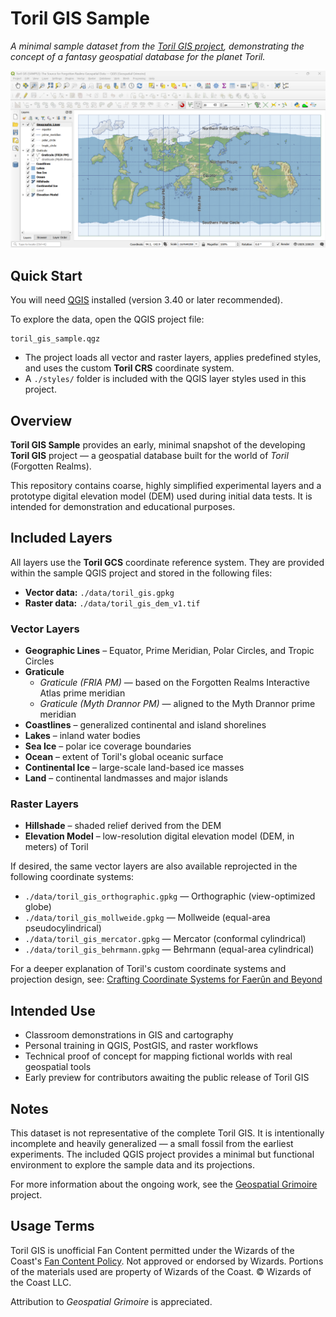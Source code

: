 # Toril GIS Sample

*A minimal sample dataset from the [Toril GIS project](https://github.com/geospatial-grimoire/toril-gis), demonstrating the concept of a fantasy geospatial database for the planet Toril.*

<p><img src="screenshot.png" alt="Toril GIS Sample preview" width="600";"></p>

## Quick Start

You will need [QGIS](https://qgis.org) installed (version 3.40 or later recommended).

To explore the data, open the QGIS project file:

```
toril_gis_sample.qgz
```

- The project loads all vector and raster layers, applies predefined styles, and uses the custom **Toril CRS** coordinate system.
- A `./styles/` folder is included with the QGIS layer styles used in this project.

## Overview

**Toril GIS Sample** provides an early, minimal snapshot of the developing **Toril GIS** project — a geospatial database built for the world of *Toril* (Forgotten Realms).

This repository contains coarse, highly simplified experimental layers and a prototype digital elevation model (DEM) used during initial data tests.
It is intended for demonstration and educational purposes.

## Included Layers

All layers use the **Toril GCS** coordinate reference system.
They are provided within the sample QGIS project and stored in the following files:

- **Vector data:** `./data/toril_gis.gpkg`
- **Raster data:** `./data/toril_gis_dem_v1.tif`

### Vector Layers

- **Geographic Lines** – Equator, Prime Meridian, Polar Circles, and Tropic Circles
- **Graticule**
  - *Graticule (FRIA PM)* — based on the Forgotten Realms Interactive Atlas prime meridian
  - *Graticule (Myth Drannor PM)* — aligned to the Myth Drannor prime meridian
- **Coastlines** – generalized continental and island shorelines
- **Lakes** – inland water bodies
- **Sea Ice** – polar ice coverage boundaries
- **Ocean** – extent of Toril's global oceanic surface
- **Continental Ice** – large-scale land-based ice masses
- **Land** – continental landmasses and major islands

### Raster Layers

- **Hillshade** – shaded relief derived from the DEM
- **Elevation Model** – low-resolution digital elevation model (DEM, in meters) of Toril

If desired, the same vector layers are also available reprojected in the following coordinate systems:

- `./data/toril_gis_orthographic.gpkg` — Orthographic (view-optimized globe)
- `./data/toril_gis_mollweide.gpkg` — Mollweide (equal-area pseudocylindrical)
- `./data/toril_gis_mercator.gpkg` — Mercator (conformal cylindrical)
- `./data/toril_gis_behrmann.gpkg` — Behrmann (equal-area cylindrical)

For a deeper explanation of Toril's custom coordinate systems and projection design, see:
[Crafting Coordinate Systems for Faerûn and Beyond](https://www.geospatial-grimoire.com/blog/2024/11/09/crafting-coordinate-systems-for-faerun-and-beyond.html)

## Intended Use

- Classroom demonstrations in GIS and cartography
- Personal training in QGIS, PostGIS, and raster workflows
- Technical proof of concept for mapping fictional worlds with real geospatial tools
- Early preview for contributors awaiting the public release of Toril GIS

## Notes

This dataset is not representative of the complete Toril GIS.
It is intentionally incomplete and heavily generalized — a small fossil from the earliest experiments.
The included QGIS project provides a minimal but functional environment to explore the sample data and its projections.

For more information about the ongoing work, see the [Geospatial Grimoire](https://geospatial-grimoire.com) project.

## Usage Terms

Toril GIS is unofficial Fan Content permitted under the Wizards of the Coast's [Fan Content Policy](https://company.wizards.com/en/legal/fancontentpolicy).
Not approved or endorsed by Wizards. Portions of the materials used are property of Wizards of the Coast.
© Wizards of the Coast LLC.

Attribution to *Geospatial Grimoire* is appreciated.